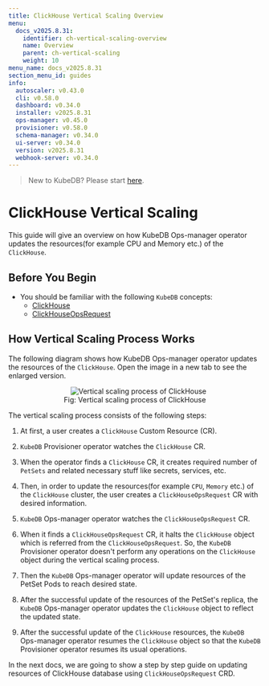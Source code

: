 ```yaml
---
title: ClickHouse Vertical Scaling Overview
menu:
  docs_v2025.8.31:
    identifier: ch-vertical-scaling-overview
    name: Overview
    parent: ch-vertical-scaling
    weight: 10
menu_name: docs_v2025.8.31
section_menu_id: guides
info:
  autoscaler: v0.43.0
  cli: v0.58.0
  dashboard: v0.34.0
  installer: v2025.8.31
  ops-manager: v0.45.0
  provisioner: v0.58.0
  schema-manager: v0.34.0
  ui-server: v0.34.0
  version: v2025.8.31
  webhook-server: v0.34.0
---
```


> New to KubeDB? Please start [here](/docs/v2025.8.31/README).

# ClickHouse Vertical Scaling

This guide will give an overview on how KubeDB Ops-manager operator updates the resources(for example CPU and Memory etc.) of the `ClickHouse`.

## Before You Begin

- You should be familiar with the following `KubeDB` concepts:
    - [ClickHouse](/docs/v2025.8.31/guides/clickhouse/concepts/clickhouse)
    - [ClickHouseOpsRequest](/docs/v2025.8.31/guides/clickhouse/concepts/clickhouseopsrequest)

## How Vertical Scaling Process Works

The following diagram shows how KubeDB Ops-manager operator updates the resources of the `ClickHouse`. Open the image in a new tab to see the enlarged version.

<figure align="center">
  <img alt="Vertical scaling process of ClickHouse" src="/docs/v2025.8.31/images/day-2-operation/clickhouse/vertical-scaling.svg">
<figcaption align="center">Fig: Vertical scaling process of ClickHouse</figcaption>
</figure>

The vertical scaling process consists of the following steps:

1. At first, a user creates a `ClickHouse` Custom Resource (CR).

2. `KubeDB` Provisioner  operator watches the `ClickHouse` CR.

3. When the operator finds a `ClickHouse` CR, it creates required number of `PetSets` and related necessary stuff like secrets, services, etc.

4. Then, in order to update the resources(for example `CPU`, `Memory` etc.) of the `ClickHouse` cluster, the user creates a `ClickHouseOpsRequest` CR with desired information.

5. `KubeDB` Ops-manager operator watches the `ClickHouseOpsRequest` CR.

6. When it finds a `ClickHouseOpsRequest` CR, it halts the `ClickHouse` object which is referred from the `ClickHouseOpsRequest`. So, the `KubeDB` Provisioner  operator doesn't perform any operations on the `ClickHouse` object during the vertical scaling process.

7. Then the `KubeDB` Ops-manager operator will update resources of the PetSet Pods to reach desired state.

8. After the successful update of the resources of the PetSet's replica, the `KubeDB` Ops-manager operator updates the `ClickHouse` object to reflect the updated state.

9. After the successful update  of the `ClickHouse` resources, the `KubeDB` Ops-manager operator resumes the `ClickHouse` object so that the `KubeDB` Provisioner  operator resumes its usual operations.

In the next docs, we are going to show a step by step guide on updating resources of ClickHouse database using `ClickHouseOpsRequest` CRD.
